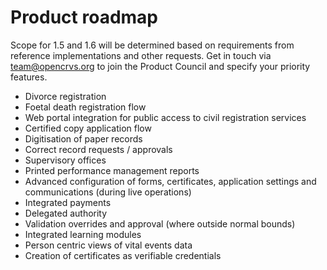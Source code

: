 # Product roadmap

Scope for 1.5 and 1.6 will be determined based on requirements from reference implementations and other requests. Get in touch via team@opencrvs.org to join the Product Council and specify your priority features.

* Divorce registration
* Foetal death registration flow
* Web portal integration for public access to civil registration services
* Certified copy application flow
* Digitisation of paper records
* Correct record requests / approvals
* Supervisory offices
* Printed performance management reports
* Advanced configuration of forms, certificates, application settings and communications (during live operations)
* Integrated payments
* Delegated authority
* Validation overrides and approval (where outside normal bounds)
* Integrated learning modules
* Person centric views of vital events data
* Creation of certificates as verifiable credentials
